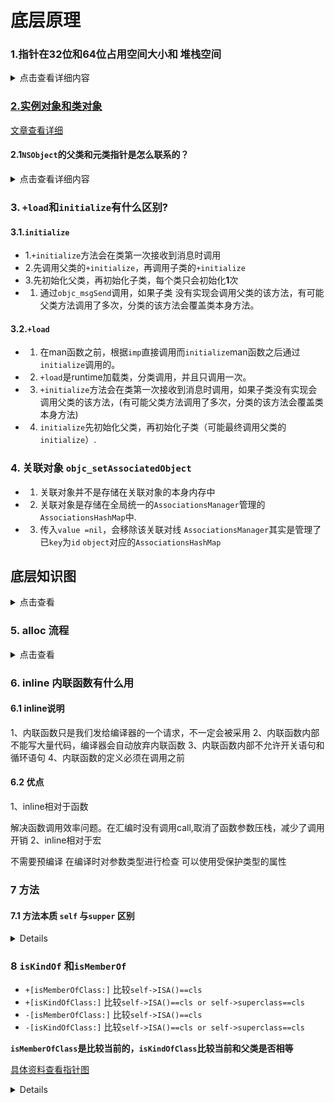 # 底层原理
### 1.指针在32位和64位占用空间大小和 堆栈空间

<details>
  <summary>点击查看详细内容</summary>
  
**指针在32位是4字节，在64位是8字节**

[具体思路看blog](https://juejin.cn/post/6844903877960024077)

```
int main(int argc, const char * argv[]) {
	@autoreleasepool {
	    // insert code here...
		NSObject *obj=[[NSObject alloc]init];
		//获得NSobject对象实例大小
		size_t size = class_getInstanceSize(obj.class);
		//获取NSObjet指针的指向的内存大小
		//需要导入：#import <malloc/malloc.h>
		size_t size2 = malloc_size((__bridge const void *)(obj));
		NSLog(@"size:%zu size2:%zu",size,size2);
	}
	return 0;
}

// size:8 size2:16


@interface Person : NSObject
{
	@public
	int _age;//4bytes
	int _age2;//4bytes
}
@property (nonatomic,assign) int level; //4字节
@end
@implementation Person
@end

// 占用空间32字节，三个成员变量和一个指针 4+4+4+8=20,内存对齐是16的倍数，最终是32位，这32位，前20位存储了数据，后12位是默认的`0x000`.


```
> 指针是8字节，指针指向的的内存大小为16字节.
> 实例对象其实是结构体，占用的内存是16的倍数，最少是16，由于内存对齐，实际使用的内存为M,则实际分配内存为(M%16+M/16)*16。实例对象的大小不受方法影响，受实例变量影响。
>
 
#### 1.堆栈存储数据区分
 
 ```
 
// 带有const/static 存储在全局区(常量区)包含字符串 int 其他类型
	/// const_name: 0x00007ffee79410a8
	///const_name2: 0x00007ffee79410a0
	const NSString * const_name = @"我是长来那个";
	const NSString * const_name2 = @"我是长来那个2";

	/// 数据区和常量区挨着,地址是从高到底
	/// age: 0x00007ffee794109c
	///age2: 0x00007ffee7941098
	int age = 20;
	int age2 = 20;

	// name 存储在栈上 先进先出 自动销毁
	// name: 0x00007ffee048ac40 地址从高到底
	//name2: 0x00007ffee048ac38
	NSString *name = [NSString stringWithFormat:@"我存储在栈上%d",age];
	NSString *name2 = [NSString stringWithFormat:@"我存储在栈上%d",age];

	/// 带有alloc 一般是对象都是存储在堆上，由开发者管理。
	/// [po &p] 0x00007ffee048ac30 ,
	/// p指针存储在栈上，但是指向的数据地址存储在堆上。
	/// p在栈上地址是：0x00007ffee048ac30。指向的地址在堆上，是：0x000000010f778a40
	/// 0x0000000400000003:是age和level的值
	/// 0x000000010f777108: 是name的地址，在常量区
	/// 0x0000600002c28000： 是address的地址
	///[isa,age(4字节),level(4字节)]
	///[name(8字节),address(8字节)]
	///[p地址(8字节),obj地址(8字节)]
	/// 0x600000960000: 0x000000010f778a40 0x0000000400000003
	/// 0x600000960010: 0x000000010f777108 0x0000600002c28000
 	/// 0x600000960020: 0x0000600000960000 0x0000600000520010
	Person * p =[Person new];
	p.age = 3;
	p.level=4;
	/// 常量字符串 name的地址：0x000000010d47d100
	p.name = @"老王";
	p.name = @"老王1";
	p.name = @"老王2";
	// address:  		0x0000600001d00980  address是变量，存储在堆上
	p.address = [NSString stringWithFormat:@"上海闵行区人民广场西南角100号上海闵行区人民广场西南角100号102%d",age];
	p.next = p;		//  0x0000600001949da0 指向自己形成一个环。
	// obj栈上地址是：0x00007ffee048ac28 数据存储在指向的堆区域
	NSObject *obj = [[NSObject alloc]init];
	p.obj = obj;
	// obj2栈上地址是：0x00007ffee048ac20 数据存储在指向的堆区域
	NSObject *obj2 = [[NSObject alloc]init];
	p.obj = obj2;
	 
 ```
 
> **	 age 在栈区,const_name 在去全局静态区，p和obj在堆上，p.address也是在堆上。**
>	**p.name 在全局区，因为是固定的字符串。p.age,p.level只存储值，不存储指针，在堆上和p一样。**
 
 ![](media/16123231428938.jpg)


</details>

### <a href="#1">2.实例对象和类对象</a>


[文章查看详细](https://juejin.cn/post/6844903878656262151)

#### 2.1`NSObject`的父类和元类指针是怎么联系的？


<details>
  <summary>点击查看详细内容</summary>
  
![](./media/16122528453841.jpg)


![](./media/16122530346072.jpg)


#### 2.2.对象的isa指向哪里？

- 1. `instance`对象的`isa`指向`class`对象
- 2.`class`对象的`isa`指向`meta-class`对象
- 3.`meta-class`对象的`isa`指向基类的`meta-class`对象
- 4.`class`和`meta-class`的内存结构一样的，只是值不一样

#### 2.3.OC的类信息存放在哪里？

- 1.对象方法、属性、成员变量、协议信息存放在`class`对象中
- 2.类方法存放在`meta-class`对象中
- 3.成员变量具体值存放在`instance`对象中

</details>


### 3. `+load`和`initialize`有什么区别?
#### 3.1.`initialize`
- 1.`+initialize`方法会在类第一次接收到消息时调用
- 2.先调用父类的`+initialize`，再调用子类的`+initialize`
- 3.先初始化父类，再初始化子类，每个类只会初始化**1**次
- 1. 通过`objc_msgSend`调用，如果子类 没有实现会调用父类的该方法，有可能父类方法调用了多次，分类的该方法会覆盖类本身方法。

#### 3.2.`+load`
- 1. 在man函数之前，根据`imp`直接调用而`initialize`man函数之后通过`initialize`调用的。
- 2. `+load`是runtime加载类，分类调用，并且只调用一次。
- 3. `+initialize`方法会在类第一次接收到消息时调用，如果子类没有实现会调用父类的该方法，(有可能父类方法调用了多次，分类的该方法会覆盖类本身方法)
- 4. `initialize`先初始化父类，再初始化子类（可能最终调用父类的`initialize`）.


### 4. 关联对象 `objc_setAssociatedObject`
- 1. 关联对象并不是存储在关联对象的本身内存中
- 2. 关联对象是存储在全局统一的`AssociationsManager`管理的`AssociationsHashMap`中.
- 3. 传入`value =nil`，会移除该关联对线 `AssociationsManager`其实是管理了已`key`为`id` `object`对应的`AssociationsHashMap`







## 底层知识图


<details>
<summary>点击查看</summary>

![大师班第五天课程笔记](media/%E5%A4%A7%E5%B8%88%E7%8F%AD%E7%AC%AC%E4%BA%94%E5%A4%A9%E8%AF%BE%E7%A8%8B%E7%AC%94%E8%AE%B0.png)

</details>


### 5. alloc 流程
<details>
<summary>点击查看</summary>


![alloc流程图](media/alloc%E6%B5%81%E7%A8%8B%E5%9B%BE.png)

</details>

### 6. inline 内联函数有什么用


#### 6.1 inline说明
1、内联函数只是我们发给编译器的一个请求，不一定会被采用
2、内联函数内部不能写大量代码，编译器会自动放弃内联函数
3、内联函数内部不允许开关语句和循环语句
4、内联函数的定义必须在调用之前

#### 6.2 优点
1、inline相对于函数

解决函数调用效率问题。在汇编时没有调用call,取消了函数参数压栈，减少了调用开销
2、inline相对于宏

不需要预编译
在编译时对参数类型进行检查
可以使用受保护类型的属性


### 7 方法
#### 7.1 方法本质 `self` 与`supper` 区别

<details>

```

LGStudent *s = [LGStudent new];
[s sayCode];
// 方法调用底层编译
// 方法的本质: 消息 : 消息接受者 消息编号 ....参数 (消息体)
objc_msgSend(s, sel_registerName("sayCode"));
    
// 类方法编译底层
//        id cls = [LGStudent class];
//        void *pointA = &cls;
//        [(__bridge id)pointA sayNB];
objc_msgSend(objc_getClass("LGStudent"), sel_registerName("sayNB"));

// 向父类发消息(对象方法)
struct objc_super lgSuper;
lgSuper.receiver = s;
lgSuper.super_class = [LGPerson class];
objc_msgSendSuper(&lgSuper, @selector(sayHello));

//向父类发消息(类方法)
struct objc_super myClassSuper;
myClassSuper.receiver = [s class];
myClassSuper.super_class = class_getSuperclass(object_getClass([s class]));// 元类
objc_msgSendSuper(&myClassSuper, sel_registerName("sayNB"));
```

</details>





### 8 `isKindOf` 和`isMemberOf`
- `+[isMemberOfClass:]` 比较`self->ISA()==cls`
- `+[isKindOfClass:]` 比较`self->ISA()==cls or self->superclass==cls` 
- `-[isMemberOfClass:]` 比较`self->ISA()==cls`
- `-[isKindOfClass:]` 比较`self->ISA()==cls or self->superclass==cls` 

**`isMemberOfClass`是比较当前的，`isKindOfClass`比较当前和父类是否相等**




[具体资料查看指针图](#1)

<details>



```objc
// 类方法
// 1 0 0 0
BOOL re1 = [(id)[NSObject class] isKindOfClass:[NSObject class]];       // 1
BOOL re2 = [(id)[NSObject class] isMemberOfClass:[NSObject class]];     // 0
BOOL re3 = [(id)[FYPerson class] isKindOfClass:[FYPerson class]];       // 0
BOOL re4 = [(id)[FYPerson class] isMemberOfClass:[FYPerson class]];     // 0
NSLog(@" re1 :%hhd\n re2 :%hhd\n re3 :%hhd\n re4 :%hhd\n",re1,re2,re3,re4);

// 实例方法
// 1 1 1 0
// 对象是否是 class的类或子类
BOOL re5 = [(id)[NSObject alloc] isKindOfClass:[NSObject class]];       // 1
// self.class==class
BOOL re6 = [(id)[NSObject alloc] isMemberOfClass:[NSObject class]];     // 1
BOOL re7 = [(id)[FYPerson alloc] isKindOfClass:[NSObject class]];       // 1
/// [FYPeson alloc] 是FYPerson对象，NSObject.class != [FYPerson class],所以不相等。
BOOL re8 = [(id)[FYPerson alloc] isMemberOfClass:[NSObject class]];     // 0
NSLog(@" re5 :%hhd\n re6 :%hhd\n re7 :%hhd\n re8 :%hhd\n",re5,re6,re7,re8);
		
	/*

/// 比较当前self->isa()==cls
+ (BOOL)isMemberOfClass:(Class)cls {
    return self->ISA() == cls;
}
/// 比较self.class == cls
- (BOOL)isMemberOfClass:(Class)cls {
    return [self class] == cls;
}
/// 比较self->ISA()和 superClass()==cls
+ (BOOL)isKindOfClass:(Class)cls {
    for (Class tcls = self->ISA(); tcls; tcls = tcls->getSuperclass()) {
        if (tcls == cls) return YES;
    }
    return NO;
}
/// 比较self->cls和superClass()==cls
- (BOOL)isKindOfClass:(Class)cls {
    for (Class tcls = [self class]; tcls; tcls = tcls->getSuperclass()) {
        if (tcls == cls) return YES;
    }
    return NO;
}
	 
	 */
```

</details>